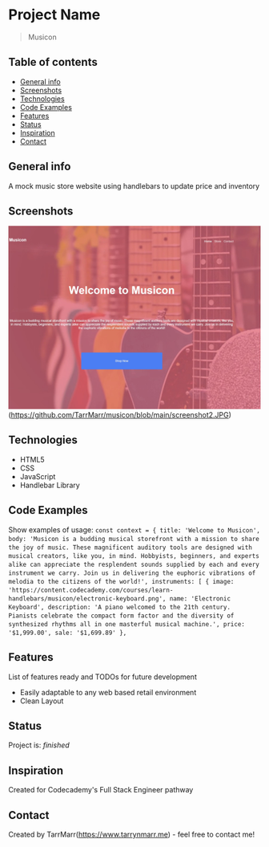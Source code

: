# Project Name
> Musicon 

## Table of contents
* [General info](#general-info)
* [Screenshots](#screenshots)
* [Technologies](#technologies)
* [Code Examples](#code-examples)
* [Features](#features)
* [Status](#status)
* [Inspiration](#inspiration)
* [Contact](#contact)

## General info
A mock music store website using handlebars to update price and inventory

## Screenshots
![Example screenshot](https://github.com/TarrMarr/musicon/blob/main/screenshot1.JPG)(https://github.com/TarrMarr/musicon/blob/main/screenshot2.JPG)

## Technologies
* HTML5
* CSS
* JavaScript
* Handlebar Library

## Code Examples
Show examples of usage:
`const context = {
    title: 'Welcome to Musicon',
    body: 'Musicon is a budding musical storefront with a mission to share the joy of music. These magnificent auditory tools are designed with musical creators, like you, in mind. Hobbyists, beginners, and experts alike can appreciate the resplendent sounds supplied by each and every instrument we carry. Join us in delivering the euphoric vibrations of melodia to the citizens of the world!',
    instruments: [
      {
        image: 'https://content.codecademy.com/courses/learn-handlebars/musicon/electronic-keyboard.png',
        name: 'Electronic Keyboard',
        description: 'A piano welcomed to the 21th century. Pianists celebrate the compact form factor and the diversity of synthesized rhythms all in one masterful musical machine.',
        price: '$1,999.00',
        sale: '$1,699.89'
      },`

## Features
List of features ready and TODOs for future development
* Easily adaptable to any web based retail environment
* Clean Layout

## Status
Project is: _finished_

## Inspiration
Created for Codecademy's Full Stack Engineer pathway

## Contact
Created by TarrMarr(https://www.tarrynmarr.me) - feel free to contact me!
